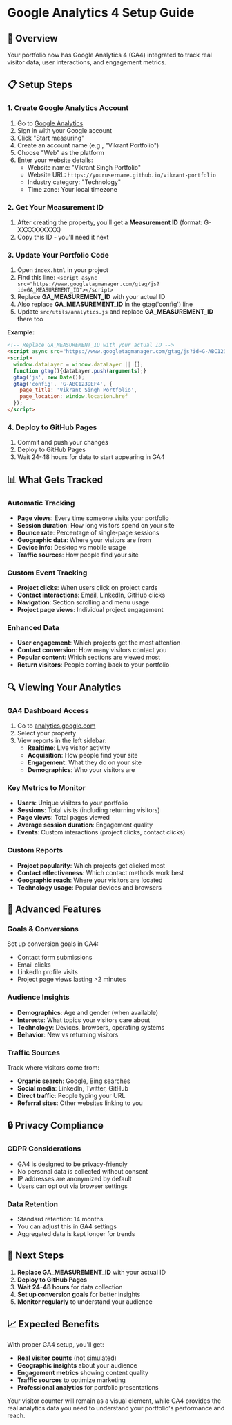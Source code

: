 # Google Analytics 4 Setup Guide

## 🎯 Overview
Your portfolio now has Google Analytics 4 (GA4) integrated to track real visitor data, user interactions, and engagement metrics.

## 📋 Setup Steps

### 1. Create Google Analytics Account
1. Go to [Google Analytics](https://analytics.google.com/)
2. Sign in with your Google account
3. Click "Start measuring"
4. Create an account name (e.g., "Vikrant Portfolio")
5. Choose "Web" as the platform
6. Enter your website details:
   - Website name: "Vikrant Singh Portfolio"
   - Website URL: `https://yourusername.github.io/vikrant-portfolio`
   - Industry category: "Technology"
   - Time zone: Your local timezone

### 2. Get Your Measurement ID
1. After creating the property, you'll get a **Measurement ID** (format: G-XXXXXXXXXX)
2. Copy this ID - you'll need it next

### 3. Update Your Portfolio Code
1. Open `index.html` in your project
2. Find this line: `<script async src="https://www.googletagmanager.com/gtag/js?id=GA_MEASUREMENT_ID"></script>`
3. Replace **GA_MEASUREMENT_ID** with your actual ID
4. Also replace **GA_MEASUREMENT_ID** in the gtag('config') line
5. Update `src/utils/analytics.js` and replace **GA_MEASUREMENT_ID** there too

**Example:**
```html
<!-- Replace GA_MEASUREMENT_ID with your actual ID -->
<script async src="https://www.googletagmanager.com/gtag/js?id=G-ABC123DEF4"></script>
<script>
  window.dataLayer = window.dataLayer || [];
  function gtag(){dataLayer.push(arguments);}
  gtag('js', new Date());
  gtag('config', 'G-ABC123DEF4', {
    page_title: 'Vikrant Singh Portfolio',
    page_location: window.location.href
  });
</script>
```

### 4. Deploy to GitHub Pages
1. Commit and push your changes
2. Deploy to GitHub Pages
3. Wait 24-48 hours for data to start appearing in GA4

## 📊 What Gets Tracked

### Automatic Tracking
- **Page views**: Every time someone visits your portfolio
- **Session duration**: How long visitors spend on your site
- **Bounce rate**: Percentage of single-page sessions
- **Geographic data**: Where your visitors are from
- **Device info**: Desktop vs mobile usage
- **Traffic sources**: How people find your site

### Custom Event Tracking
- **Project clicks**: When users click on project cards
- **Contact interactions**: Email, LinkedIn, GitHub clicks
- **Navigation**: Section scrolling and menu usage
- **Project page views**: Individual project engagement

### Enhanced Data
- **User engagement**: Which projects get the most attention
- **Contact conversion**: How many visitors contact you
- **Popular content**: Which sections are viewed most
- **Return visitors**: People coming back to your portfolio

## 🔍 Viewing Your Analytics

### GA4 Dashboard Access
1. Go to [analytics.google.com](https://analytics.google.com)
2. Select your property
3. View reports in the left sidebar:
   - **Realtime**: Live visitor activity
   - **Acquisition**: How people find your site
   - **Engagement**: What they do on your site
   - **Demographics**: Who your visitors are

### Key Metrics to Monitor
- **Users**: Unique visitors to your portfolio
- **Sessions**: Total visits (including returning visitors)
- **Page views**: Total pages viewed
- **Average session duration**: Engagement quality
- **Events**: Custom interactions (project clicks, contact clicks)

### Custom Reports
- **Project popularity**: Which projects get clicked most
- **Contact effectiveness**: Which contact methods work best
- **Geographic reach**: Where your visitors are located
- **Technology usage**: Popular devices and browsers

## 🚀 Advanced Features

### Goals & Conversions
Set up conversion goals in GA4:
- Contact form submissions
- Email clicks
- LinkedIn profile visits
- Project page views lasting >2 minutes

### Audience Insights
- **Demographics**: Age and gender (when available)
- **Interests**: What topics your visitors care about
- **Technology**: Devices, browsers, operating systems
- **Behavior**: New vs returning visitors

### Traffic Sources
Track where visitors come from:
- **Organic search**: Google, Bing searches
- **Social media**: LinkedIn, Twitter, GitHub
- **Direct traffic**: People typing your URL
- **Referral sites**: Other websites linking to you

## 🔒 Privacy Compliance

### GDPR Considerations
- GA4 is designed to be privacy-friendly
- No personal data is collected without consent
- IP addresses are anonymized by default
- Users can opt out via browser settings

### Data Retention
- Standard retention: 14 months
- You can adjust this in GA4 settings
- Aggregated data is kept longer for trends

## 🎯 Next Steps

1. **Replace GA_MEASUREMENT_ID** with your actual ID
2. **Deploy to GitHub Pages**
3. **Wait 24-48 hours** for data collection
4. **Set up conversion goals** for better insights
5. **Monitor regularly** to understand your audience

## 📈 Expected Benefits

With proper GA4 setup, you'll get:
- **Real visitor counts** (not simulated)
- **Geographic insights** about your audience
- **Engagement metrics** showing content quality
- **Traffic sources** to optimize marketing
- **Professional analytics** for portfolio presentations

Your visitor counter will remain as a visual element, while GA4 provides the real analytics data you need to understand your portfolio's performance and reach.
